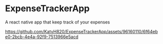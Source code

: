 # ExpenseTrackerApp
A react native app that keep track of your expenses



https://github.com/KatyH820/ExpenseTrackerApp/assets/96160110/6f64ebe0-2bcb-4e4a-92f9-7513966e5acd

